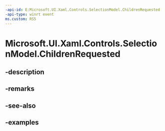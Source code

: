 ```yaml
---
-api-id: E:Microsoft.UI.Xaml.Controls.SelectionModel.ChildrenRequested
-api-type: winrt event
ms.custom: RS5
---
```


<!-- Event syntax.
public event TypedEventHandler ChildrenRequested<SelectionModel, SelectionModelChildrenRequestedEventArgs>
-->

# Microsoft.UI.Xaml.Controls.SelectionModel.ChildrenRequested

## -description

## -remarks

## -see-also

## -examples

